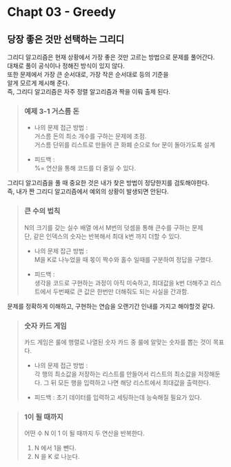 Chapt 03 - Greedy
=====================
당장 좋은 것만 선택하는 그리디
---------------------
그리디 알고리즘은 현재 상황에서 가장 좋은 것만 고르는 방법으로 문제를 풀어간다.    
대채로 풀이 공식이나 정해진 방식이 있지 않다.    
또한 문제에서 가장 큰 순서대로, 가장 작은 순서대로 등의 기준을   
알게 모르게 제시해 준다.   
즉, 그리디 알고리즘은 자주 정렬 알고리즘과 짝을 이뤄 출제 된다.

> ### **예제 3-1 거스름 돈**   
> - 나의 문제 접근 방법 :   
>   거스름 돈의 최소 개수를 구하는 문제에 초점.   
> 거스름 단위를 리스트로 만들어 큰 화폐 순으로 for 문이 돌아가도록 설계   
>    
>
> - 피드백 :   
> %= 연산을 통해 코드를 더 줄일 수 있다.

    
그리디 알고리즘을 풀 때 중요한 것은 내가 찾은 방법이 정당한지를 검토해야한다.   
즉, 내가 짠 그리디 알고리즘에서 예외의 상황이 발생되면 안된다. 

> ### **큰 수의 법칙**   
> N의 크기를 갖는 실수 배열 에서 M번의 덧셈을 통해 큰수를 구하는 문제   
> 단, 같은 인덱스의 숫자는 반복해서 최대 k번 까지 더할 수 있다.   
> - 나의 문제 잡근 방법 :    
> M을 K로 나누었을 때 몫이 짝수와 홀수 일때를 구분하여 정답을 구했다.
>    
> 
> - 피드백 :   
> 생각을 코드로 구현하는 과정이 아직 미숙하고, 최대값을 k번 더해주고 리스트에서 두번째로 큰 값은 한번만 더해줘도 되는 사실을 간과함.

문제를 정확하게 이해하고, 구현하는 연습을 오랜기간 인내를 가지고 해야할것 같다.
    
> ### **숫자 카드 게임**
> 카드 게임은 룰에 행렬로 나열된 숫자 카드 중 룰에 알맞는 숫자를 뽑는 것이 목표다.
> - 나의 문제 접근 방법 :   
> 각 행의 최소값을 저장하는 리스트를 만들어서 리스트의 최소값을 저장해둔다. 그 뒤 모든 행을 입력하고 나면 해당 리스트에서 최대값을 출력한다.
>     
> 
> - 피드백 :
> 초기 데이터를 입력하고 세팅하는데 능숙해질 필요가 있다.
   
   
> ### **1이 될 때까지**
> 어떤 수 N 이 1 이 될 때까지 두 연산을 반복한다.    
> 1. N 에서 1을 뺀다.
> 2. N 을 K 로 나눈다.
> 